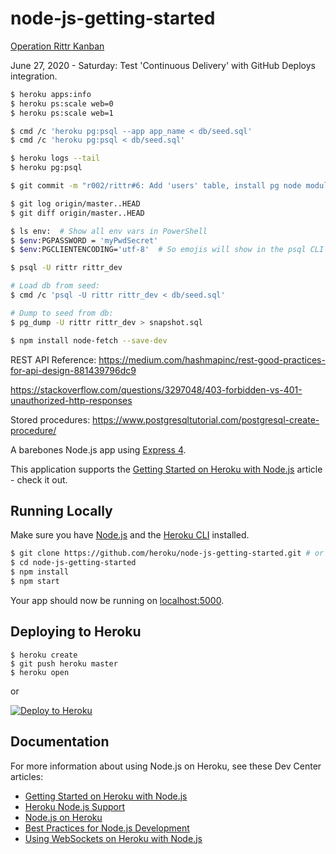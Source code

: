 # node-js-getting-started

[Operation Rittr Kanban](https://github.com/r002/rittr/projects/2)

June 27, 2020 - Saturday: Test 'Continuous Delivery' with GitHub Deploys integration.

```sh
$ heroku apps:info
$ heroku ps:scale web=0
$ heroku ps:scale web=1

$ cmd /c 'heroku pg:psql --app app_name < db/seed.sql'
$ cmd /c 'heroku pg:psql < db/seed.sql'

$ heroku logs --tail
$ heroku pg:psql

$ git commit -m "r002/rittr#6: Add 'users' table, install pg node module, attach pg add-on to Heroku."

$ git log origin/master..HEAD
$ git diff origin/master..HEAD

$ ls env:  # Show all env vars in PowerShell
$ $env:PGPASSWORD = 'myPwdSecret'
$ $env:PGCLIENTENCODING='utf-8'  # So emojis will show in the psql CLI for "select * from edicts;"

$ psql -U rittr rittr_dev

# Load db from seed:
$ cmd /c 'psql -U rittr rittr_dev < db/seed.sql'

# Dump to seed from db:
$ pg_dump -U rittr rittr_dev > snapshot.sql

$ npm install node-fetch --save-dev

```

REST API Reference: https://medium.com/hashmapinc/rest-good-practices-for-api-design-881439796dc9

https://stackoverflow.com/questions/3297048/403-forbidden-vs-401-unauthorized-http-responses

Stored procedures: https://www.postgresqltutorial.com/postgresql-create-procedure/


A barebones Node.js app using [Express 4](http://expressjs.com/).

This application supports the [Getting Started on Heroku with Node.js](https://devcenter.heroku.com/articles/getting-started-with-nodejs) article - check it out.

## Running Locally

Make sure you have [Node.js](http://nodejs.org/) and the [Heroku CLI](https://cli.heroku.com/) installed.

```sh
$ git clone https://github.com/heroku/node-js-getting-started.git # or clone your own fork
$ cd node-js-getting-started
$ npm install
$ npm start
```

Your app should now be running on [localhost:5000](http://localhost:5000/).

## Deploying to Heroku

```
$ heroku create
$ git push heroku master
$ heroku open
```
or

[![Deploy to Heroku](https://www.herokucdn.com/deploy/button.png)](https://heroku.com/deploy)

## Documentation

For more information about using Node.js on Heroku, see these Dev Center articles:

- [Getting Started on Heroku with Node.js](https://devcenter.heroku.com/articles/getting-started-with-nodejs)
- [Heroku Node.js Support](https://devcenter.heroku.com/articles/nodejs-support)
- [Node.js on Heroku](https://devcenter.heroku.com/categories/nodejs)
- [Best Practices for Node.js Development](https://devcenter.heroku.com/articles/node-best-practices)
- [Using WebSockets on Heroku with Node.js](https://devcenter.heroku.com/articles/node-websockets)
